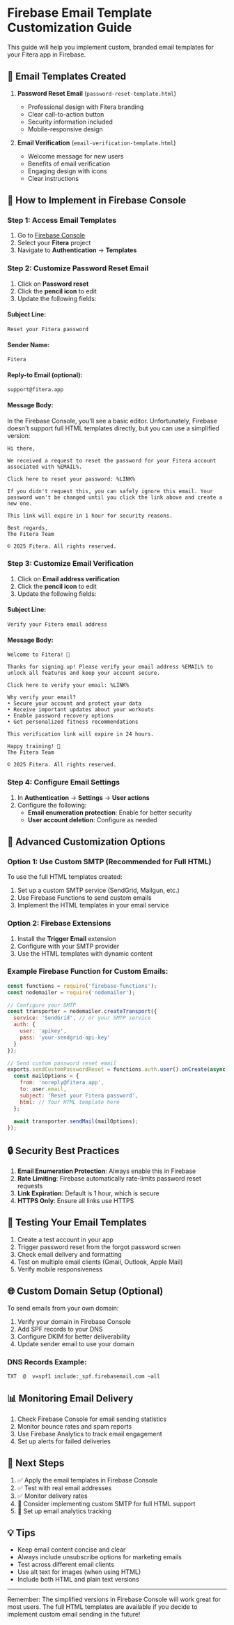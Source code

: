 # Firebase Email Template Customization Guide

This guide will help you implement custom, branded email templates for your Fitera app in Firebase.

## 📧 Email Templates Created

1. **Password Reset Email** (`password-reset-template.html`)
   - Professional design with Fitera branding
   - Clear call-to-action button
   - Security information included
   - Mobile-responsive design

2. **Email Verification** (`email-verification-template.html`)
   - Welcome message for new users
   - Benefits of email verification
   - Engaging design with icons
   - Clear instructions

## 🚀 How to Implement in Firebase Console

### Step 1: Access Email Templates
1. Go to [Firebase Console](https://console.firebase.google.com)
2. Select your **Fitera** project
3. Navigate to **Authentication** → **Templates**

### Step 2: Customize Password Reset Email

1. Click on **Password reset**
2. Click the **pencil icon** to edit
3. Update the following fields:

#### Subject Line:
```
Reset your Fitera password
```

#### Sender Name:
```
Fitera
```

#### Reply-to Email (optional):
```
support@fitera.app
```

#### Message Body:
In the Firebase Console, you'll see a basic editor. Unfortunately, Firebase doesn't support full HTML templates directly, but you can use a simplified version:

```
Hi there,

We received a request to reset the password for your Fitera account associated with %EMAIL%.

Click here to reset your password: %LINK%

If you didn't request this, you can safely ignore this email. Your password won't be changed until you click the link above and create a new one.

This link will expire in 1 hour for security reasons.

Best regards,
The Fitera Team

© 2025 Fitera. All rights reserved.
```

### Step 3: Customize Email Verification

1. Click on **Email address verification**
2. Click the **pencil icon** to edit
3. Update the following fields:

#### Subject Line:
```
Verify your Fitera email address
```

#### Message Body:
```
Welcome to Fitera! 🎉

Thanks for signing up! Please verify your email address %EMAIL% to unlock all features and keep your account secure.

Click here to verify your email: %LINK%

Why verify your email?
• Secure your account and protect your data
• Receive important updates about your workouts
• Enable password recovery options
• Get personalized fitness recommendations

This verification link will expire in 24 hours.

Happy training! 💪
The Fitera Team

© 2025 Fitera. All rights reserved.
```

### Step 4: Configure Email Settings

1. In **Authentication** → **Settings** → **User actions**
2. Configure the following:
   - **Email enumeration protection**: Enable for better security
   - **User account deletion**: Configure as needed

## 🎨 Advanced Customization Options

### Option 1: Use Custom SMTP (Recommended for Full HTML)

To use the full HTML templates created:

1. Set up a custom SMTP service (SendGrid, Mailgun, etc.)
2. Use Firebase Functions to send custom emails
3. Implement the HTML templates in your email service

### Option 2: Firebase Extensions

1. Install the **Trigger Email** extension
2. Configure with your SMTP provider
3. Use the HTML templates with dynamic content

### Example Firebase Function for Custom Emails:

```javascript
const functions = require('firebase-functions');
const nodemailer = require('nodemailer');

// Configure your SMTP
const transporter = nodemailer.createTransport({
  service: 'SendGrid', // or your SMTP service
  auth: {
    user: 'apikey',
    pass: 'your-sendgrid-api-key'
  }
});

// Send custom password reset email
exports.sendCustomPasswordReset = functions.auth.user().onCreate(async (user) => {
  const mailOptions = {
    from: 'noreply@fitera.app',
    to: user.email,
    subject: 'Reset your Fitera password',
    html: // Your HTML template here
  };
  
  await transporter.sendMail(mailOptions);
});
```

## 🔒 Security Best Practices

1. **Email Enumeration Protection**: Always enable this in Firebase
2. **Rate Limiting**: Firebase automatically rate-limits password reset requests
3. **Link Expiration**: Default is 1 hour, which is secure
4. **HTTPS Only**: Ensure all links use HTTPS

## 📱 Testing Your Email Templates

1. Create a test account in your app
2. Trigger password reset from the forgot password screen
3. Check email delivery and formatting
4. Test on multiple email clients (Gmail, Outlook, Apple Mail)
5. Verify mobile responsiveness

## 🌐 Custom Domain Setup (Optional)

To send emails from your own domain:

1. Verify your domain in Firebase Console
2. Add SPF records to your DNS
3. Configure DKIM for better deliverability
4. Update sender email to use your domain

### DNS Records Example:
```
TXT  @  v=spf1 include:_spf.firebasemail.com ~all
```

## 📊 Monitoring Email Delivery

1. Check Firebase Console for email sending statistics
2. Monitor bounce rates and spam reports
3. Use Firebase Analytics to track email engagement
4. Set up alerts for failed deliveries

## 🎯 Next Steps

1. ✅ Apply the email templates in Firebase Console
2. ✅ Test with real email addresses
3. ✅ Monitor delivery rates
4. 🔄 Consider implementing custom SMTP for full HTML support
5. 🔄 Set up email analytics tracking

## 💡 Tips

- Keep email content concise and clear
- Always include unsubscribe options for marketing emails
- Test across different email clients
- Use alt text for images (when using HTML)
- Include both HTML and plain text versions

---

Remember: The simplified versions in Firebase Console will work great for most users. The full HTML templates are available if you decide to implement custom email sending in the future!
